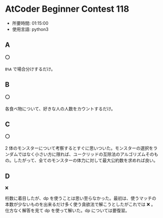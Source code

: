 # AtCoder Beginner Contest 118

- 所要時間: 01:15:00
- 使用言語: python3

## A

:o:

`B%A` で場合分けするだけ。

## B

:o:

各食べ物について、好きな人の人数をカウントするだけ。

## C

:o:

2 体のモンスターについて考察するとすぐに思いついた。モンスターの選択をランダムではなく小さい方に限れば、ユークリッドの互除法のアルゴリズムそのもの。したがって、全てのモンスターの体力に対して最大公約数を求めれば良い。

## D

:x:

桁数に着目したが、dp を使うことは思い至らなかった。最初は、使うマッチの本数が少ないものを出来るだけ多く使う貪欲法で解こうとしたがこれでは :x: 。仕方なく解答を見て dp を使って解いた。dp については要復習。
